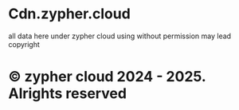 # Cdn.zypher.cloud

all data here under zypher cloud
using without permission may lead copyright 

# © zypher cloud 2024 - 2025. Alrights reserved
